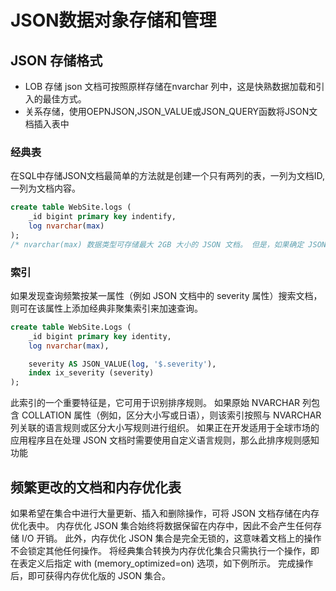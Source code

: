 # JSON数据对象存储和管理

## JSON 存储格式

* LOB 存储 json 文档可按照原样存储在nvarchar 列中，这是快熟数据加载和引入的最佳方式。
* 关系存储，使用OEPNJSON,JSON_VALUE或JSON_QUERY函数将JSON文档插入表中

### 经典表

在SQL中存储JSON文档最简单的方法就是创建一个只有两列的表，一列为文档ID,一列为文档内容。

``` sql
create table WebSite.logs (
    _id bigint primary key indentify,
    log nvarchar(max)
);
/* nvarchar(max) 数据类型可存储最大 2GB 大小的 JSON 文档。 但是，如果确定 JSON 文档不超过 8KB，出于性能原因，建议使用 NVARCHAR(4000) 而不是 NVARCHAR(max)。 */
```

### 索引

如果发现查询频繁按某一属性（例如 JSON 文档中的 severity 属性）搜索文档，则可在该属性上添加经典非聚集索引来加速查询。

``` sql
create table WebSite.Logs (
    _id bigint primary key identity,
    log nvarchar(max),

    severity AS JSON_VALUE(log, '$.severity'),
    index ix_severity (severity)
);
```

此索引的一个重要特征是，它可用于识别排序规则。 如果原始 NVARCHAR 列包含 COLLATION 属性（例如，区分大小写或日语），则该索引按照与 NVARCHAR 列关联的语言规则或区分大小写规则进行组织。 如果正在开发适用于全球市场的应用程序且在处理 JSON 文档时需要使用自定义语言规则，那么此排序规则感知功能

## 频繁更改的文档和内存优化表

如果希望在集合中进行大量更新、插入和删除操作，可将 JSON 文档存储在内存优化表中。 内存优化 JSON 集合始终将数据保留在内存中，因此不会产生任何存储 I/O 开销。 此外，内存优化 JSON 集合是完全无锁的，这意味着文档上的操作不会锁定其他任何操作。
将经典集合转换为内存优化集合只需执行一个操作，即在表定义后指定 with (memory_optimized=on) 选项，如下例所示。 完成操作后，即可获得内存优化版的 JSON 集合。
